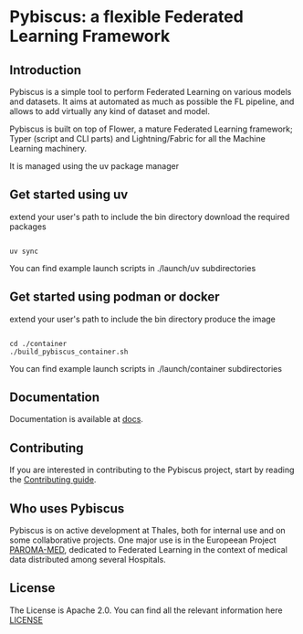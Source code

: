 # Pybiscus: a flexible Federated Learning Framework

## Introduction

Pybiscus is a simple tool to perform Federated Learning on various models and datasets.
It aims at automated as much as possible the FL pipeline, and allows to add virtually any kind of dataset and model.

Pybiscus is built on top of Flower, a mature Federated Learning framework; Typer (script and CLI parts) and Lightning/Fabric for all the Machine Learning machinery.

It is managed using the uv package manager

## Get started using uv

extend your user's path to include the bin directory
download the required packages

```source ./extend_path.sh

uv sync
```

You can find example launch scripts in ./launch/uv subdirectories

## Get started using podman or docker

extend your user's path to include the bin directory
produce the image

```source ./extend_path.sh

cd ./container
./build_pybiscus_container.sh
```
You can find example launch scripts in ./launch/container subdirectories

## Documentation

Documentation is available at [docs](docs/).

## Contributing

If you are interested in contributing to the Pybiscus project, start by reading the [Contributing guide](/CONTRIBUTING.md).

## Who uses Pybiscus

Pybiscus is on active development at Thales, both for internal use and on some collaborative projects. One major use is in the Europeean Project [PAROMA-MED](https://paroma-med.eu), dedicated to Federated Learning in the context of medical data distributed among several Hospitals.

## License

The License is Apache 2.0. You can find all the relevant information here [LICENSE](/LICENSE.md)

<!-- The chosen license in accordance with legal department must be defined into an explicit [LICENSE](https://github.com/ThalesGroup/template-project/blob/master/LICENSE) file at the root of the repository
You can also link this file in this README section. -->
